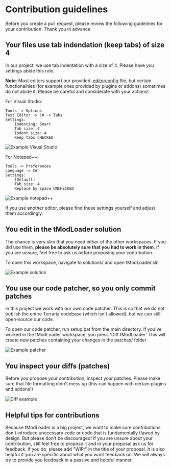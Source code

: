 <!-- Maintainers, please do not edit this file without notifying the entire team. Thank you. -->

# Contribution guidelines
Before you create a pull request, please review the following guidelines for your contribution. Thank you in advance

## Your files use tab indendation (keep tabs) of size 4
In our project, we use tab indentation with a size of 4. Please have you settings abide this rule.

**Note**: Most editors support our provided [.editorconfig](https://github.com/blushiemagic/tModLoader/blob/master/.editorconfig) file, but certain functionalities (for example ones provided by plugins or addons) sometimes do not abide it. Please be careful and considerate with your actions!

For Visual Studio:

	Tools -> Options
	Text Editor -> C# -> Tabs
	Settings:
		Indenting: Smart
		Tab size: 4
		Indent size: 4
		Keep tabs CHECKED
    
![Example Visual Studio](https://i.imgur.com/1m8PLjn.png "Example Visual Studio")

For Notepad++:

	Tools -> Preferences
	Language -> C#
	Settings:
		[Default]
		Tab size: 4
		Replace by space UNCHECKED
		
![Example notepad++](https://i.imgur.com/kbF0CMu.png "Example Notepad++")

If you use another editor, please find these settings yourself and adjust them accordingly.

## You edit in the tModLoader solution
The chance is very slim that you need either of the other workspaces. If you did use them, **please be absolutely sure that you had to work in them**. If you are unsure, feel free to ask us before proposing your contribution.

To open this workspace, navigate to solutions/ and open tModLoader.sln

![Example solution](https://i.imgur.com/fLHUHgj.png "Example solution")

## You use our code patcher, so you only commit patches
In this project we work with our own code patcher. This is so that we do not publish the entire Terraria codebase (which isn't allowed), but we can still open-source our code.

To open our code patcher, run setup.bat from the main directory.
If you've worked in the tModLoader workspace, you press 'Diff tModLoader'
This will create new patches containing your changes in the patches/ folder

![Example patcher](https://i.imgur.com/Ltol24M.png "Example Patcher")

## You inspect your diffs (patches)
Before you propose your contribution, inspect your patches. Please make sure that file formatting didn't mess up (this can happen with certain plugins and addons!)

![Diff example](https://i.imgur.com/jwu2GOG.png "Diff example")

## Helpful tips for contributions
Because tModLoader is a big project, we want to make sure contributions don't introduce unecessary code or code that is fundamentally flawed by design. But please don't be discouraged! If you are unsure about your contribution, still feel free to propose it and in your proposal ask us for feedback. If you do, please add "WIP:" in the title of your proposal. It is also helpful if you are specific about what you want feedback on. We will always try to provide you feedback in a passive and helpful manner.
